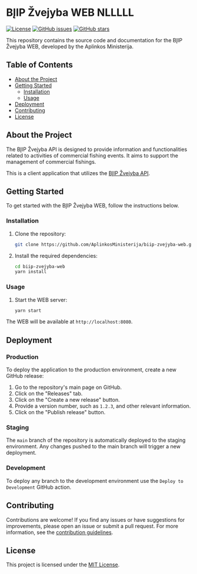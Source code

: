 # BĮIP Žvejyba WEB NLLLLL

[![License](https://img.shields.io/github/license/AplinkosMinisterija/biip-zvejyba-web)](https://github.com/AplinkosMinisterija/biip-zvejyba-web/blob/main/LICENSE)
[![GitHub issues](https://img.shields.io/github/issues/AplinkosMinisterija/biip-zvejyba-web)](https://github.com/AplinkosMinisterija/biip-zvejyba-web/issues)
[![GitHub stars](https://img.shields.io/github/stars/AplinkosMinisterija/biip-zvejyba-web)](https://github.com/AplinkosMinisterija/biip-zvejyba-web/stargazers)

This repository contains the source code and documentation for the BĮIP Žvejyba WEB, developed by the Aplinkos
Ministerija.

## Table of Contents

- [About the Project](#about-the-project)
- [Getting Started](#getting-started)
  - [Installation](#installation)
  - [Usage](#usage)
- [Deployment](#deployment)
- [Contributing](#contributing)
- [License](#license)

## About the Project

The BĮIP Žvejyba API is designed to provide information and functionalities related to activities of commercial fishing events. It aims to support the management of commercial fishings.

This is a client application that utilizes
the [BĮIP Žvejyba API](https://github.com/AplinkosMinisterija/biip-zvejyba-api).

## Getting Started

To get started with the BĮIP Žvejyba WEB, follow the instructions below.

### Installation

1. Clone the repository:

   ```bash
   git clone https://github.com/AplinkosMinisterija/biip-zvejyba-web.git
   ```

2. Install the required dependencies:

   ```bash
   cd biip-zvejyba-web
   yarn install
   ```

### Usage

1. Start the WEB server:

   ```bash
   yarn start
   ```

The WEB will be available at `http://localhost:8080`.

## Deployment

### Production

To deploy the application to the production environment, create a new GitHub release:

1. Go to the repository's main page on GitHub.
2. Click on the "Releases" tab.
3. Click on the "Create a new release" button.
4. Provide a version number, such as `1.2.3`, and other relevant information.
5. Click on the "Publish release" button.

### Staging

The `main` branch of the repository is automatically deployed to the staging environment. Any changes pushed to the main
branch will trigger a new deployment.

### Development

To deploy any branch to the development environment use the `Deploy to Development` GitHub action.

## Contributing

Contributions are welcome! If you find any issues or have suggestions for improvements, please open an issue or submit a
pull request. For more information, see the [contribution guidelines](./CONTRIBUTING.md).

## License

This project is licensed under the [MIT License](./LICENSE).
